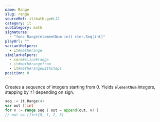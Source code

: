 ```yaml
---
name: Range
slug: range
sourceRef: it/math.go#L12
category: it
subCategory: math
signatures:
  - "func Range(elementNum int) iter.Seq[int]"
playUrl: ""
variantHelpers:
  - it#math#range
similarHelpers:
  - core#slice#range
  - it#math#rangefrom
  - it#math#rangewithsteps
position: 0
---
```


Creates a sequence of integers starting from 0. Yields `elementNum` integers, stepping by ±1 depending on sign.

```go
seq := it.Range(4)
var out []int
for v := range seq { out = append(out, v) }
// out == []int{0, 1, 2, 3}
```